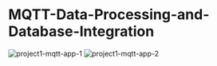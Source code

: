# MQTT-Data-Processing-and-Database-Integration
![project1-mqtt-app-1](https://github.com/Arnnoon/MQTT-Data-Processing-and-Database-Integration/assets/87826474/87f115ff-e44b-4091-9e56-45cc0d03bb68)
![project1-mqtt-app-2](https://github.com/Arnnoon/MQTT-Data-Processing-and-Database-Integration/assets/87826474/711550d4-a0b9-406e-8c2b-e3092e27ceb4)

